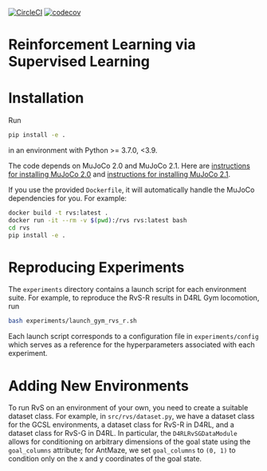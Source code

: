 [![CircleCI](https://circleci.com/gh/scottemmons/rvs/tree/main.svg?style=svg)](https://circleci.com/gh/scottemmons/rvs/tree/main)
[![codecov](https://codecov.io/gh/scottemmons/rvs/branch/main/graph/badge.svg)](https://codecov.io/gh/scottemmons/rvs)

# Reinforcement Learning via Supervised Learning

# Installation

Run
```bash
pip install -e .
```
in an environment with Python >= 3.7.0, <3.9.

The code depends on MuJoCo 2.0 and MuJoCo 2.1. Here are [instructions for installing MuJoCo 2.0](https://github.com/openai/mujoco-py/tree/4830435a169c1f3e3b5f9b58a7c3d9c39bdf4acb#install-mujoco)
and [instructions for installing MuJoCo 2.1](https://github.com/openai/mujoco-py/tree/fb4babe73b1ef18b4bea4c6f36f6307e06335a2f#install-mujoco).

If you use the provided `Dockerfile`, it will automatically handle the MuJoCo
dependencies for you. For example:
```bash
docker build -t rvs:latest .
docker run -it --rm -v $(pwd):/rvs rvs:latest bash
cd rvs
pip install -e .
```

# Reproducing Experiments

The `experiments` directory contains a launch script for each environment suite. For
example, to reproduce the RvS-R results in D4RL Gym locomotion, run
```bash
bash experiments/launch_gym_rvs_r.sh
```
Each launch script corresponds to a configuration file in `experiments/config` which
serves as a reference for the hyperparameters associated with each experiment.

# Adding New Environments

To run RvS on an environment of your own, you need to create a suitable dataset class.
For example, in `src/rvs/dataset.py`, we have a dataset class for the GCSL environments,
a dataset class for RvS-R in D4RL, and a dataset class for RvS-G in D4RL. In particular,
the `D4RLRvSGDataModule` allows for conditioning on arbitrary dimensions of the goal
state using the `goal_columns` attribute; for AntMaze, we set `goal_columns` to `(0, 1)`
to condition only on the x and y coordinates of the goal state.
